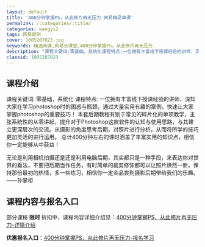 ```yaml
---
layout: default
title: '400分钟掌握PS，从此修片再无压力-网易精品单课'
permalink: /:categories/:title/
categories: wangyi2
tags: 网易提供
cover: 1005207023.jpg
keywords: 精选网课,网易云课堂,400分钟掌握PS，从此修片再无压力
description: "课程关键词:零基础，系统化课程特点:一位拥有丰富线下授课经验的讲师，深知大家在学习photoshop时的困惑与瓶颈，通过大量实用有趣的案例，快速让大家掌握photoshop的重要技巧！本套后"
classid: 1005207023
---
```


## 课程介绍

课程关键词:
零基础，系统化
课程特点:
一位拥有丰富线下授课经验的讲师，深知大家在学习photoshop时的困惑与瓶颈，通过大量实用有趣的案例，快速让大家掌握photoshop的重要技巧！
本套后期教程有别于常见的碎片化的单项教学，主张系统性的从零讲起，提升对于Photoshop这款软件的认知与使用思路，与其建立更深层次的交流。从摄影的角度思考后期，对照片进行分析，从而将所学的技巧更加灵活的进行运用。
总计400分钟左右的课时涵盖了丰富实用的知识点，相信你一定能够从中获益！

无论是利用相机拍摄还是还是利用电脑后期，其实都只是一种手段，来表达你对世界的看法，不要把后期当作任务，有时简单的裁剪修饰都可以让照片焕然一新，保持那份最初的热情，多一些练习，相信你一定会品尝到摄影后期带给我们的乐趣。
——孙掌柜

## 课程内容与报名入口

部分课程 **限时** 折扣中，课程内容详细介绍见：[400分钟掌握PS，从此修片再无压力-详情介绍](https://study.163.com/course/introduction/1005207023.htm?share=1&shareId=1025206652&utm_campaign=share&utm_medium=iphoneShare&utm_source=&utm_u=1025206652)

**优惠报名入口**：[400分钟掌握PS，从此修片再无压力-报名学习](https://study.163.com/course/introduction/1005207023.htm?share=1&shareId=1025206652&utm_campaign=share&utm_medium=iphoneShare&utm_source=&utm_u=1025206652)

